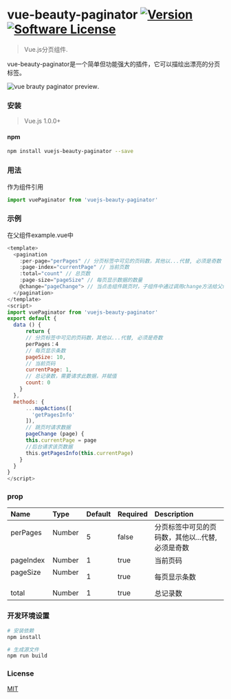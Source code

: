 # vue-beauty-paginator <a href="https://www.npmjs.com/package/vue-beauty-paginator"><img src="https://img.shields.io/npm/v/vuejs-paginator.svg" alt="Version"></a> [![Software License](https://img.shields.io/badge/license-MIT-brightgreen.svg?style=flat)](LICENSE)
> Vue.js分页组件.

vue-beauty-paginator是一个简单但功能强大的插件，它可以描绘出漂亮的分页标签。

![vue brauty paginator preview](https://github.com/qwbtc/vue-beauty-paginator/blob/master/src/image/show.gif).

### 安装
> Vue.js 1.0.0+
#### npm
``` bash
npm install vuejs-beauty-paginator --save
```

### 用法
作为组件引用
```js
import vuePaginator from 'vuejs-beauty-paginator'
```

### 示例
在父组件example.vue中
```js
<template>
  <pagination
    :per-page="perPages" // 分页标签中可见的页码数，其他以...代替, 必须是奇数
    :page-index="currentPage" // 当前页数
    :total="count" // 总页数
    :page-size="pageSize" // 每页显示数据的数量
    @change="pageChange"> // 当点击组件跳页时，子组件中通过调用change方法给父组件传递点击的页码，父组件通过调用pageChange方法来请求新数据
  </pagination>
</template>
<script>
import vuePaginator from 'vuejs-beauty-paginator'
export default {
  data () {
      return {
      // 分页标签中可见的页码数，其他以...代替, 必须是奇数
      perPages：4
      // 每页显示条数
      pageSize: 10,
      // 当前页码
      currentPage: 1,
      // 总记录数，需要请求此数据，并赋值
      count: 0
    }
  },
  methods: {
      ...mapActions([
        'getPagesInfo'
      ]),
      // 跳页时请求数据
      pageChange (page) {
      this.currentPage = page
      //后台请求该页数据
      this.getPagesInfo(this.currentPage)
    }
  }
}
</script>
```

### prop
| Name          | Type     | Default | Required | Description
| :------------ | :--------| :-------| :--------| :-----------
| perPages      | Number   | 5       | false    | 分页标签中可见的页码数，其他以...代替, 必须是奇数
| pageIndex     | Number   | 1       | true     | 当前页码
| pageSize      | Number   | 1       | true     | 每页显示条数
| total         | Number   | 1       | true     | 总记录数

### 开发环境设置
``` bash
# 安装依赖
npm install

# 生成源文件
npm run build
```

### License
[MIT](http://opensource.org/licenses/MIT)
